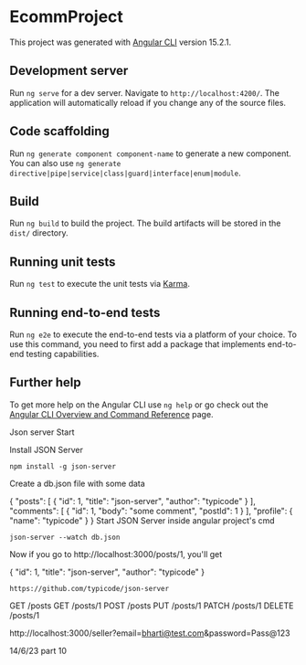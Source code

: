 # EcommProject

This project was generated with [Angular CLI](https://github.com/angular/angular-cli) version 15.2.1.

## Development server

Run `ng serve` for a dev server. Navigate to `http://localhost:4200/`. The application will automatically reload if you change any of the source files.

## Code scaffolding

Run `ng generate component component-name` to generate a new component. You can also use `ng generate directive|pipe|service|class|guard|interface|enum|module`.

## Build

Run `ng build` to build the project. The build artifacts will be stored in the `dist/` directory.

## Running unit tests

Run `ng test` to execute the unit tests via [Karma](https://karma-runner.github.io).

## Running end-to-end tests

Run `ng e2e` to execute the end-to-end tests via a platform of your choice. To use this command, you need to first add a package that implements end-to-end testing capabilities.

## Further help

To get more help on the Angular CLI use `ng help` or go check out the [Angular CLI Overview and Command Reference](https://angular.io/cli) page.




Json server Start

Install JSON Server

`npm install -g json-server`

Create a db.json file with some data

{
  "posts": [
    { "id": 1, "title": "json-server", "author": "typicode" }
  ],
  "comments": [
    { "id": 1, "body": "some comment", "postId": 1 }
  ],
  "profile": { "name": "typicode" }
}
Start JSON Server
inside angular project's cmd

`json-server --watch db.json`


Now if you go to http://localhost:3000/posts/1, you'll get

{ "id": 1, "title": "json-server", "author": "typicode" }

`https://github.com/typicode/json-server`

GET    /posts
GET    /posts/1
POST   /posts
PUT    /posts/1
PATCH  /posts/1
DELETE /posts/1


http://localhost:3000/seller?email=bharti@test.com&password=Pass@123

14/6/23
part 10
